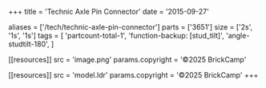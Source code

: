 +++
title = 'Technic Axle Pin Connector'
date  = '2015-09-27'

aliases = ['/tech/technic-axle-pin-connector']
parts = ['3651']
size  = ['2s', '1s', '1s']
tags  = [
  'partcount-total-1',
  'function-backup: [stud_tilt]',
  'angle-studtilt-180',
]

[[resources]]
src              = 'image.png'
params.copyright = '©2025 BrickCamp'

[[resources]]
src              = 'model.ldr'
params.copyright = '©2025 BrickCamp'
+++
